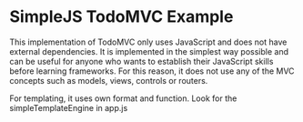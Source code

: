 # SimpleJS TodoMVC Example

This implementation of TodoMVC only uses JavaScript and does not have external dependencies. It is implemented in the simplest way possible and can be useful for anyone who wants to establish their JavaScript skills before learning frameworks. For this reason, it does not use any of the MVC concepts such as models, views, controls or routers.

For templating, it uses own format and function. Look for the simpleTemplateEngine in app.js

